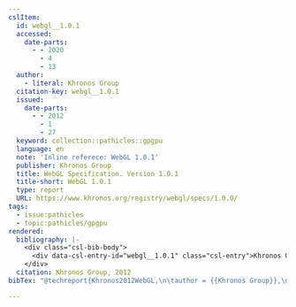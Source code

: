 ```yaml
---
cslItem:
  id: webgl__1.0.1
  accessed:
    date-parts:
      - - 2020
        - 4
        - 13
  author:
    - literal: Khronos Group
  citation-key: webgl__1.0.1
  issued:
    date-parts:
      - - 2012
        - 1
        - 27
  keyword: collection::pathicles::gpgpu
  language: en
  note: 'Inline referece: WebGL 1.0.1'
  publisher: Khronos Group
  title: WebGL Specification. Version 1.0.1
  title-short: WebGL 1.0.1
  type: report
  URL: https://www.khronos.org/registry/webgl/specs/1.0.0/
tags:
  - issue:pathicles
  - topic:pathicles/gpgpu
rendered:
  bibliography: |-
    <div class="csl-bib-body">
      <div data-csl-entry-id="webgl__1.0.1" class="csl-entry">Khronos Group 2012 <i>WebGL Specification. Version 1.0.1</i>. Khronos Group. Available at: https://www.khronos.org/registry/webgl/specs/1.0.0/ (Accessed: April 13, 2020).</div>
    </div>
  citation: Khronos Group, 2012
bibTex: "@techreport{Khronos2012WebGL,\n\tauthor = {{Khronos Group}},\n\tyear = {2012},\n\tmonth = {jan 27},\n\tnote = {Inline referece: WebGL 1.0.1},\n\tinstitution = {Khronos Group},\n\ttitle = {WebGL {Specification}. {Version} 1.0.1},\n}\n\n"

---
```


